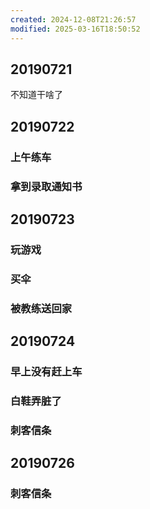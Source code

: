 ```yaml
---
created: 2024-12-08T21:26:57
modified: 2025-03-16T18:50:52
---
```


## 20190721

不知道干啥了

## 20190722
### 上午练车
### 拿到录取通知书

## 20190723
### 玩游戏

### 买伞
### 被教练送回家
## 20190724


### 早上没有赶上车
### 白鞋弄脏了
### 刺客信条
## 20190726
### 刺客信条
